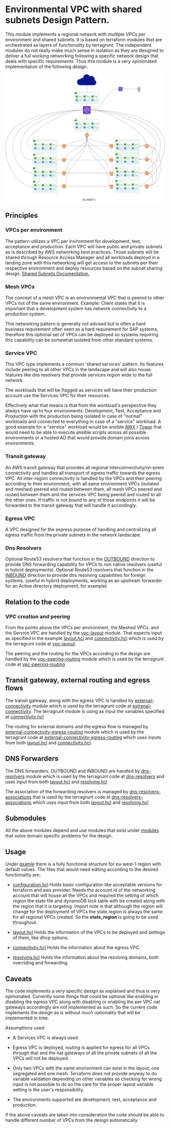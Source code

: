 # Environmental VPC with shared subnets Design Pattern.
This module implements a regional network with multiple VPCs per environment and shared subnets. It is based on terraform modules that are orchestrated as layers of functionality by terragrunt.
The independent modules do not really make much sense in isolation as they are designed to deliver a full working networking following a specific network design that deals with specific requirements.
Thus this module is a very opinionated implementation of the following design. 

![Network Design](./network_design.svg)

## Principles

### VPCs per environment

The pattern utilizes a VPC per invironment for development, test, acceptance and production. 
Each VPC will have public and private subnets as is described by AWS networking best practices.
Those subnets will be shared through Resource Access Manager and all workloads deployd in a landing
zone with this networking will get access to the subnets per their respective environment and deploy 
resources based on the subnet sharing design. [Shared Subnets Documentation.](https://docs.aws.amazon.com/vpc/latest/userguide/vpc-sharing.html)

### Mesh VPCs

The concept of a mesh VPC is an environmental VPC that is peered to other VPCs not of the same environment.
Example: Client states that it is important that a development system has network connectivity to a production system.
         
This networking pattern is generally not advised but is often a hard business requirement often seen as a hard requirement for SAP systems, 
therefore this optional set of VPCs can be deployed so systems requiring this capability can be somewhat isolated from other standard systems.

### Service VPC
    
This VPC type implements a common 'shared services' pattern. Its features include peering to all other VPCs in the 
landscape and will also house features like dns resolvers that provide services region wide to the full network. 

The workloads that will be flagged as services will have their production account use the Services VPC for their resources.

Effectively what that means is that from the workload's perspective they always have up to four environments: Development, 
Test, Acceptance and Production with the production being isolated in case of "normal" workloads and connected to everything
in case of a "service" workload. A good example for a "service" workload would be ansible [AWX](https://github.com/ansible/awx) / 
[Tower](https://www.ansible.com/products/tower) that would need to be able to execute ansible scripts across all possible environments 
or a hosted AD that would provide domain joins across environments.


### Transit gateway
    
An AWS transit gateway that provides all regional interconnectivity/on-prem connectivity and handles all transport
of egress traffic towards the egress VPC. All inter-region connectivity is handled by the VPCs and their peering according 
to their environment, with all same environment VPCs (isolated and meshed) peered and routed between them, all mesh VPCs peered
and routed between them and the services VPC being peered and routed to all the other ones. If traffic is not bound to any of those
endpoints it will be forwarded to the transit gateway that will handle it accordingly.
    

### Egress VPC
    
A VPC designed for the express purpose of handling and centralizing all egress traffic from the private subnets 
in the network landscape. 


### Dns Resolvers

Optional Route53 resolvers that function in the [OUTBOUND](https://docs.aws.amazon.com/Route53/latest/DeveloperGuide/resolver-forwarding-outbound-queries.html)
direction to provide DNS forwarding capability for VPCs to non native resolvers (useful in hybrid deployments). 
Optional Route53 resolvers that function in the [INBOUND](https://docs.aws.amazon.com/Route53/latest/DeveloperGuide/resolver.html) 
direction to provide dns resolving capabilities for foreign systems. (useful in hybrid deployments, 
working as an upstream forwarder for an Active directory deployment, for example)

## Relation to the code

### VPC creation and peering

From the points above the VPCs per environment, the Meshed VPCs, and the Service VPC are handled by the [vpc-layout](./vpc-layout/README.md) 
module. That expects input as specified in the example [layout.hcl](./example/layout.hcl) and [connectivity.hcl](./example/connectivity.hcl) 
which is used by the terragrunt code at [vpc-layout](./example/vpc-layout/terragrunt.hcl).

The peering and the routing for the VPCs according to the design are handled by the [vpc-peering-routing](./vpc-peering-routing/README.md) 
module which is used by the terragrunt code at [vpc-peering-routing](./example/vpc-peering-routing/terragrunt.hcl)

## Transit gateway, external routing and egress flows

The transit gateway, along with the egress VPC is handled by [external-connectivity](./external-connectivity/README.md) module
which is used by the terragrunt code at [extrenal-connectivity](./example/external-connectivity/terragrunt.hcl). 
The terragrunt module is using as input the variables specified at [connectivity.hcl](./example/connectivity.hcl) 

The routing for external domains and the egress flow is managed by [external-connectivity-egress-routing](./external-connectivity-egress-routing/README.md)
module which is used by the terragrunt code at [external-connectivity-egress-routing](./example/external-connectivity-egress-routing/terragrunt.hcl) 
which uses inputs from both [layout.hcl](./example/layout.hcl) and [connectivity.hcl](./example/connectivity.hcl).

## DNS Forwarders

The DNS forwarders, OUTBOUND and INBOUND are handled by [dns-resolvers](./dns-resolvers/README.md) module which is used by the 
terragrunt code at [dns-resolvers](./example/dns-resolvers/terragrunt.hcl) and uses input from both [layout.hcl](./example/layout.hcl)
and [resolving.hcl](./example/resolving.hcl)

The association of the forwarding resolvers is managed by [dns-resolvers-associations](./dns-resolvers-associations/README.md) 
that is used by the terragrunt code at [dns-resolvers-associations](./example/dns-resolvers-associations/terragrunt.hcl) 
which uses input from both [layout.hcl](./example/layout.hcl) and [resolving.hcl](./example/resolving.hcl)


## Submodules

All the above modules depend and use modules that exist under [modules](./modules) that solve domain specific problems for the design. 


## Usage

Under [examle](./example) there is a fully functional structure for eu-west-1 region with default values. 
The files that would need editing according to the desired functionality are:

* [configuration.hcl](./example/configuration.hcl) Holds basic configuration like acceptable versions for terraform and aws provider. 
  Needs the account id of the networking account that will house all the VPCs and required the setting of which region the state file 
  and dynamoDB lock table with be created along with the region that it is targeting. Import note is that although the region will change
  for the deployment of VPCs the state region is always the same for all regional VPCs created. So the **state_region** is going to be used throughout.
  
* [layout.hcl](./example/layout.hcl) Holds the information of the VPCs to be deployed and settings of them, like dhcp options.
* [connectivity.hcl](./example/connectivity.hcl) Holds the information about the egress VPC.
* [resolving.hcl](./example/resolving.hcl) Holds the information about the resolving domains, both overriding and forwarding.


## Caveats

The code implements a very specific design as explained and thus is very opinionated. 
Currently some things that could be optional like enabling or disabling the egress VPC along with disabling or enabling 
the per VPC nat gateways accordingly are not implemented as such. So the current code implements the design as is without much 
optionality that will be implemented in time. 

Assumptions used:

* A Services VPC is always used.
* Egress VPC is deployed, routing is applied for egress for all VPCs through that and the nat gateways of all the private subnets of all
the VPCs will not be deployed.
  
* Only two VPCs with the same environment can exist in the layout, one segregated and one mesh. Terraform does not provide anyway to do
variable validation depending on other variables so checking for wrong input is not possible to do so the care for the proper layout variable
  setting is the user's responsibility.
  
* The environments supported are development, test, acceptance and production.

If the above caveats are taken into consideration the code should be able to handle different number of VPCs from the design automatically.


